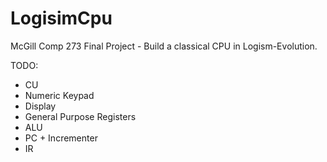 # LogisimCpu
McGill Comp 273 Final Project - Build a classical CPU in Logism-Evolution.

TODO:
  * CU
  * Numeric Keypad
  * Display
  * General Purpose Registers
  * ALU
  * PC + Incrementer
  * IR
